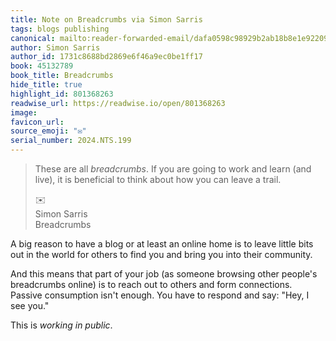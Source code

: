 ```yaml
---
title: Note on Breadcrumbs via Simon Sarris
tags: blogs publishing
canonical: mailto:reader-forwarded-email/dafa0598c98929b2ab18b8e1e922097a
author: Simon Sarris
author_id: 1731c8688bd2869e6f46a9ec0be1ff17
book: 45132789
book_title: Breadcrumbs
hide_title: true
highlight_id: 801368263
readwise_url: https://readwise.io/open/801368263
image:
favicon_url:
source_emoji: "✉️"
serial_number: 2024.NTS.199
---
```

> These are all *breadcrumbs*. If you are going to work and learn (and live), it is beneficial to think about how you can leave a trail.
> <div class="quoteback-footer"><div class="quoteback-avatar"><span class="mini-emoji"> ✉️</span></div><div class="quoteback-metadata"><div class="metadata-inner"><span style="display:none">FROM:</span><div aria-label="Simon Sarris" class="quoteback-author"> Simon Sarris</div><div aria-label="Breadcrumbs" class="quoteback-title"> Breadcrumbs</div></div></div></div>

A big reason to have a blog or at least an online home is to leave little bits out in the world for others to find you and bring you into their community.

And this means that part of your job (as someone browsing other people's breadcrumbs online) is to reach out to others and form connections. Passive consumption isn't enough. You have to respond and say: "Hey, I see you."

This is _working in public_.